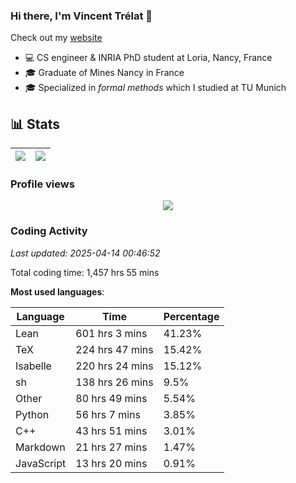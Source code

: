 ### Hi there, I'm Vincent Trélat 👋

Check out my [website](https://vtrelat.github.io)

-   💻 CS engineer & INRIA PhD student at Loria, Nancy, France
-   🎓 Graduate of Mines Nancy in France
-   🎓 Specialized in _formal methods_ which I studied at TU Munich

## 📊 **Stats**

| <img align="center" src="https://readme-stats.clckblog.space/api?username=VTrelat&show_icons=true&include_all_commits=true&theme=tokyonight&hide_border=true" /> | <img align="center" src="https://readme-stats.clckblog.space/api/top-langs/?username=VTrelat&layout=compact&theme=tokyonight&hide_border=true" /> |
| ---------------------------------------------------------------------------------------------------------------------------------------------------------------- | ------------------------------------------------------------------------------------------------------------------------------------------------- |

### Profile views

<p align="center">
 <img src="https://profile-counter.glitch.me/VTrelat/count.svg" />
</p>

<!--automations-->
### Coding Activity
_Last updated: 2025-04-14 00:46:52_

Total coding time: 1,457 hrs 55 mins

**Most used languages**:

| Language | Time | Percentage |
| ------------- | ------------- | ------------- |
| Lean | 601 hrs 3 mins | 41.23% |
| TeX | 224 hrs 47 mins | 15.42% |
| Isabelle | 220 hrs 24 mins | 15.12% |
| sh | 138 hrs 26 mins | 9.5% |
| Other | 80 hrs 49 mins | 5.54% |
| Python | 56 hrs 7 mins | 3.85% |
| C++ | 43 hrs 51 mins | 3.01% |
| Markdown | 21 hrs 27 mins | 1.47% |
| JavaScript | 13 hrs 20 mins | 0.91% |

